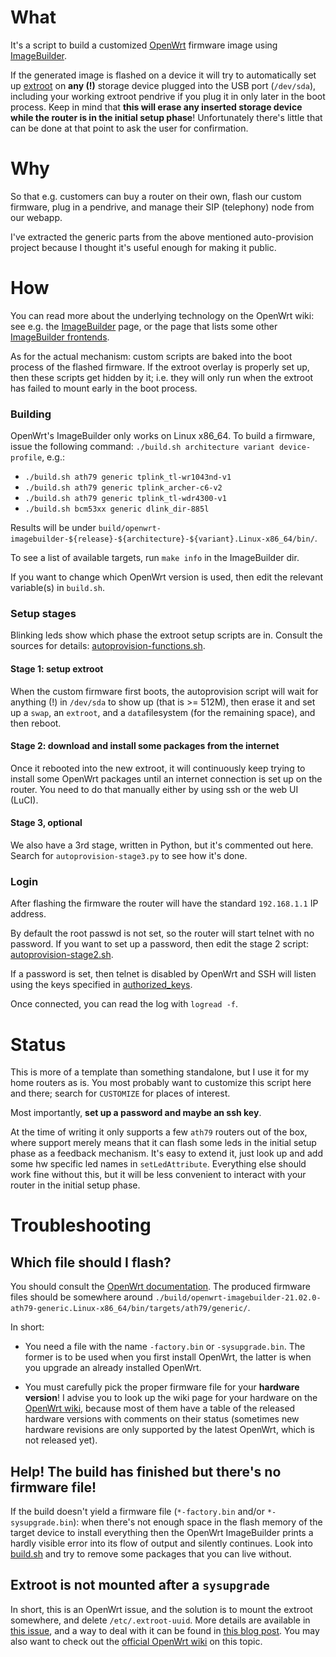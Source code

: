 # What

It's a script to build a customized
[OpenWrt](https://openwrt.org/docs/guide-user/start)
firmware image using
[ImageBuilder](https://openwrt.org/docs/guide-user/additional-software/imagebuilder).

If the generated image is flashed on a device it will try to
automatically set up
[extroot](https://openwrt.org/docs/guide-user/additional-software/extroot_configuration)
on **any (!)** storage device plugged into the USB port (`/dev/sda`),
including your working extroot pendrive if you plug it in only later
in the boot process. Keep in mind that **this will erase any inserted
storage device while the router is in the initial setup phase**!
Unfortunately there's little that can be done at that point to ask the
user for confirmation.

# Why

So that e.g. customers can buy a router on their own, flash our custom
firmware, plug in a pendrive, and manage their SIP (telephony) node
from our webapp.

I've extracted the generic parts from the above mentioned auto-provision
project because I thought it's useful enough for making it public.

# How

You can read more about the underlying technology on the OpenWrt wiki: see e.g. the
[ImageBuilder](https://openwrt.org/docs/guide-user/additional-software/imagebuilder)
page, or the page that lists some other
[ImageBuilder frontends](https://openwrt.org/docs/guide-developer/imagebuilder_frontends).

As for the actual mechanism: custom scripts are baked into the boot
process of the flashed firmware. If the extroot overlay is properly
set up, then these scripts get hidden by it; i.e. they will only run
when the extroot has failed to mount early in the boot process.

### Building

OpenWrt's ImageBuilder only works on Linux x86_64. To build a firmware, issue the following command:
`./build.sh architecture variant device-profile`, e.g.:

* `./build.sh ath79 generic tplink_tl-wr1043nd-v1`
* `./build.sh ath79 generic tplink_archer-c6-v2`
* `./build.sh ath79 generic tplink_tl-wdr4300-v1`
* `./build.sh bcm53xx generic dlink_dir-885l`

Results will be under `build/openwrt-imagebuilder-${release}-${architecture}-${variant}.Linux-x86_64/bin/`.

To see a list of available targets, run `make info` in the ImageBuilder dir.

If you want to change which OpenWrt version is used, then edit the relevant variable(s)
in `build.sh`.

### Setup stages

Blinking leds show which phase the extroot setup scripts are in. Consult the
sources for details: [autoprovision-functions.sh](image-extras/common/root/autoprovision-functions.sh#L49).

#### Stage 1: setup extroot

When the custom firmware first boots, the autoprovision script will
wait for anything (!) in `/dev/sda` to show up (that is >= 512M), then erase
it and set up a `swap`, an `extroot`, and a `data`filesystem (for the remaining
space), and then reboot.

#### Stage 2: download and install some packages from the internet

Once it rebooted into the new extroot, it will continuously keep trying to install
some OpenWrt packages until an internet connection is set up on the router. You
need to do that manually either by using ssh or the web UI (LuCI).

#### Stage 3, optional

We also have a 3rd stage, written in Python, but it's commented out here.
Search for `autoprovision-stage3.py` to see how it's done.

### Login

After flashing the firmware the router will have the standard
`192.168.1.1` IP address.

By default the root passwd is not set, so the router will start telnet with
no password. If you want to set up a password, then edit the stage 2 script:
[autoprovision-stage2.sh](image-extras/common/root/autoprovision-stage2.sh#L53).

If a password is set, then telnet is disabled by OpenWrt and SSH will listen
using the keys specified in [authorized_keys](image-extras/common/etc/dropbear/authorized_keys).

Once connected, you can read the log with `logread -f`.

# Status

This is more of a template than something standalone, but I use it for
my home routers as is. You most
probably want to customize this script here and there; search for
`CUSTOMIZE` for places of interest.

Most importantly, **set up a password and maybe an ssh key**.

At the time of writing it only supports a few `ath79` routers out of
the box, where support merely means that it can flash some leds in the
initial setup phase as a feedback mechanism. It's easy to extend it,
just look up and add some hw specific led names in
`setLedAttribute`. Everything else should work fine without this, but
it will be less convenient to interact with your router in the initial
setup phase.

# Troubleshooting

## Which file should I flash?

You should consult the [OpenWrt documentation](https://openwrt.org/docs/guide-user/start).
The produced firmware files should be somewhere around
```./build/openwrt-imagebuilder-21.02.0-ath79-generic.Linux-x86_64/bin/targets/ath79/generic/```.

In short:

* You need a file with the name ```-factory.bin``` or ```-sysupgrade.bin```. The former is to
  be used when you first install OpenWrt, the latter is when you upgrade an already installed
  OpenWrt.

* You must carefully pick the proper firmware file for your **hardware version**! I advise you
  to look up the wiki page for your hardware on the [OpenWrt wiki](https://openwrt.org),
  because most of them have a table of the released hardware versions with comments on their
  status (sometimes new hardware revisions are only supported by the latest OpenWrt, which is
  not released yet).

## Help! The build has finished but there's no firmware file!

If the build doesn't yield a firmware file (```*-factory.bin``` and/or ```*-sysupgrade.bin```):
when there's not enough space in the flash memory of the target device to install everything
then the OpenWrt ImageBuilder prints a hardly visible error into its flow of output and
silently continues. Look into [build.sh](build.sh#L31) and try to remove some packages
that you can live without.

## Extroot is not mounted after a `sysupgrade`

In short, this is an OpenWrt issue, and the solution is to mount the extroot
somewhere, and delete `/etc/.extroot-uuid`. More details are available in
[this issue](https://github.com/attila-lendvai/openwrt-auto-extroot/issues/12),
and a way to deal with it can be found in
[this blog post](https://blog.mbirth.de/archives/2014/05/26/openwrt-sysupgrade-with-extroot.html).
You may also want to check out the
[official OpenWrt wiki](https://openwrt.org/docs/guide-user/additional-software/extroot_configuration#system_upgrade)
on this topic.
